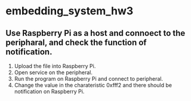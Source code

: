 # embedding_system_hw3
Use Raspberry Pi as a host and connoect to the peripharal, and check the function of notification.
-------------------------------------------
1. Upload the file into Raspberry Pi.
2. Open service on the peripheral.
3. Run the program on Raspberry Pi and connect to peripheral.
4. Change the value in the charateristic 0xfff2 and there should be notification on Raspberry Pi.
